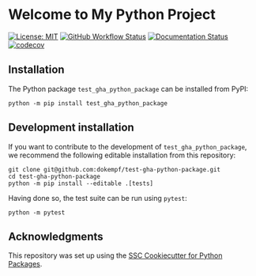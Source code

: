# Welcome to My Python Project

[![License: MIT](https://img.shields.io/badge/License-MIT-yellow.svg)](https://opensource.org/licenses/MIT)
[![GitHub Workflow Status](https://img.shields.io/github/actions/workflow/status/dokempf/test-gha-python-package/ci.yml?branch=main)](https://github.com/dokempf/test-gha-python-package/actions/workflows/ci.yml)
[![Documentation Status](https://readthedocs.org/projects/test-gha-python-package/badge/)](https://test-gha-python-package.readthedocs.io/)
[![codecov](https://codecov.io/gh/dokempf/test-gha-python-package/branch/main/graph/badge.svg)](https://codecov.io/gh/dokempf/test-gha-python-package)

## Installation

The Python package `test_gha_python_package` can be installed from PyPI:

```
python -m pip install test_gha_python_package
```

## Development installation

If you want to contribute to the development of `test_gha_python_package`, we recommend
the following editable installation from this repository:

```
git clone git@github.com:dokempf/test-gha-python-package.git
cd test-gha-python-package
python -m pip install --editable .[tests]
```

Having done so, the test suite can be run using `pytest`:

```
python -m pytest
```

## Acknowledgments

This repository was set up using the [SSC Cookiecutter for Python Packages](https://github.com/ssciwr/cookiecutter-python-package).
